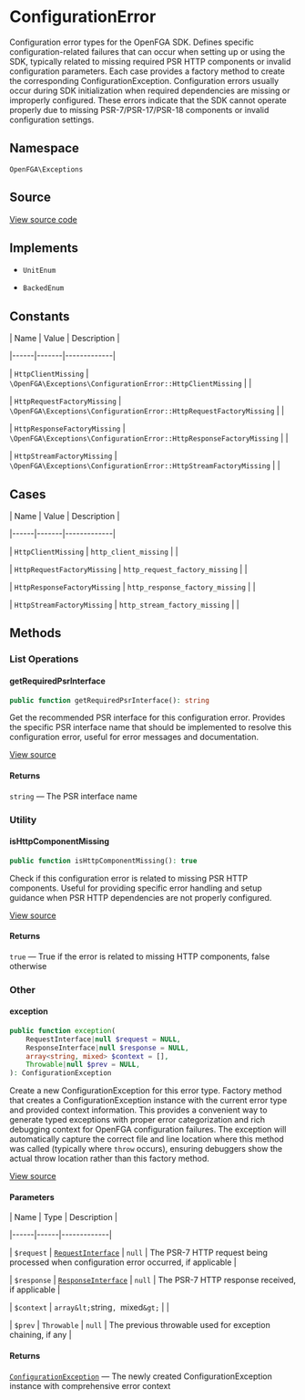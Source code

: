 # ConfigurationError

Configuration error types for the OpenFGA SDK. Defines specific configuration-related failures that can occur when setting up or using the SDK, typically related to missing required PSR HTTP components or invalid configuration parameters. Each case provides a factory method to create the corresponding ConfigurationException. Configuration errors usually occur during SDK initialization when required dependencies are missing or improperly configured. These errors indicate that the SDK cannot operate properly due to missing PSR-7/PSR-17/PSR-18 components or invalid configuration settings.

## Namespace

`OpenFGA\Exceptions`

## Source

[View source code](https://github.com/evansims/openfga-php/blob/main/src/Exceptions/ConfigurationError.php)

## Implements

* `UnitEnum`

* `BackedEnum`

## Constants

| Name | Value | Description |

|------|-------|-------------|

| `HttpClientMissing` | `\OpenFGA\Exceptions\ConfigurationError::HttpClientMissing` |  |

| `HttpRequestFactoryMissing` | `\OpenFGA\Exceptions\ConfigurationError::HttpRequestFactoryMissing` |  |

| `HttpResponseFactoryMissing` | `\OpenFGA\Exceptions\ConfigurationError::HttpResponseFactoryMissing` |  |

| `HttpStreamFactoryMissing` | `\OpenFGA\Exceptions\ConfigurationError::HttpStreamFactoryMissing` |  |

## Cases

| Name | Value | Description |

|------|-------|-------------|

| `HttpClientMissing` | `http_client_missing` |  |

| `HttpRequestFactoryMissing` | `http_request_factory_missing` |  |

| `HttpResponseFactoryMissing` | `http_response_factory_missing` |  |

| `HttpStreamFactoryMissing` | `http_stream_factory_missing` |  |

## Methods

### List Operations

#### getRequiredPsrInterface

```php
public function getRequiredPsrInterface(): string

```

Get the recommended PSR interface for this configuration error. Provides the specific PSR interface name that should be implemented to resolve this configuration error, useful for error messages and documentation.

[View source](https://github.com/evansims/openfga-php/blob/main/src/Exceptions/ConfigurationError.php#L82)

#### Returns

`string` — The PSR interface name

### Utility

#### isHttpComponentMissing

```php
public function isHttpComponentMissing(): true

```

Check if this configuration error is related to missing PSR HTTP components. Useful for providing specific error handling and setup guidance when PSR HTTP dependencies are not properly configured.

[View source](https://github.com/evansims/openfga-php/blob/main/src/Exceptions/ConfigurationError.php#L100)

#### Returns

`true` — True if the error is related to missing HTTP components, false otherwise

### Other

#### exception

```php
public function exception(
    RequestInterface|null $request = NULL,
    ResponseInterface|null $response = NULL,
    array<string, mixed> $context = [],
    Throwable|null $prev = NULL,
): ConfigurationException

```

Create a new ConfigurationException for this error type. Factory method that creates a ConfigurationException instance with the current error type and provided context information. This provides a convenient way to generate typed exceptions with proper error categorization and rich debugging context for OpenFGA configuration failures. The exception will automatically capture the correct file and line location where this method was called (typically where `throw` occurs), ensuring debuggers show the actual throw location rather than this factory method.

[View source](https://github.com/evansims/openfga-php/blob/main/src/Exceptions/ConfigurationError.php#L62)

#### Parameters

| Name | Type | Description |

|------|------|-------------|

| `$request` | [`RequestInterface`](Requests/RequestInterface.md) &#124; `null` | The PSR-7 HTTP request being processed when configuration error occurred, if applicable |

| `$response` | [`ResponseInterface`](Responses/ResponseInterface.md) &#124; `null` | The PSR-7 HTTP response received, if applicable |

| `$context` | `array&lt;`string`, `mixed`&gt;` |  |

| `$prev` | `Throwable` &#124; `null` | The previous throwable used for exception chaining, if any |

#### Returns

[`ConfigurationException`](ConfigurationException.md) — The newly created ConfigurationException instance with comprehensive error context
